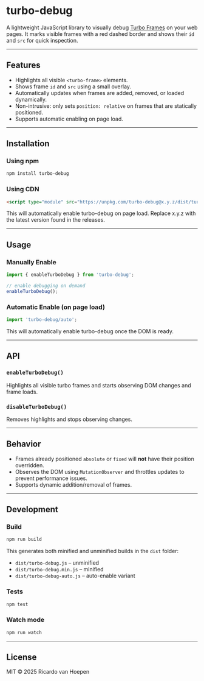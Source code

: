 # turbo-debug

A lightweight JavaScript library to visually debug [Turbo Frames](https://turbo.hotwired.dev/) on your web pages. It marks visible frames with a red dashed border and shows their `id` and `src` for quick inspection.

---

## Features

* Highlights all visible `<turbo-frame>` elements.
* Shows frame `id` and `src` using a small overlay.
* Automatically updates when frames are added, removed, or loaded dynamically.
* Non-intrusive: only sets `position: relative` on frames that are statically positioned.
* Supports automatic enabling on page load.

---

## Installation

### Using npm

```bash
npm install turbo-debug
```

### Using CDN

```html
<script type="module" src="https://unpkg.com/turbo-debug@x.y.z/dist/turbo-debug-auto.min.js"></script>
```

This will automatically enable turbo-debug on page load. Replace x.y.z with the latest version found in the releases.

---

## Usage

### Manually Enable

```js
import { enableTurboDebug } from 'turbo-debug';

// enable debugging on demand
enableTurboDebug();
```

### Automatic Enable (on page load)

```js
import 'turbo-debug/auto';
```

This will automatically enable turbo-debug once the DOM is ready.

---

## API

### `enableTurboDebug()`

Highlights all visible turbo frames and starts observing DOM changes and frame loads.

### `disableTurboDebug()`

Removes highlights and stops observing changes.

---

## Behavior

* Frames already positioned `absolute` or `fixed` will **not** have their position overridden.
* Observes the DOM using `MutationObserver` and throttles updates to prevent performance issues.
* Supports dynamic addition/removal of frames.

---

## Development

### Build

```bash
npm run build
```

This generates both minified and unminified builds in the `dist` folder:

* `dist/turbo-debug.js` – unminified
* `dist/turbo-debug.min.js` – minified
* `dist/turbo-debug-auto.js` – auto-enable variant

### Tests

```bash
npm test
```

### Watch mode

```bash
npm run watch
```

---

## License

MIT © 2025 Ricardo van Hoepen
